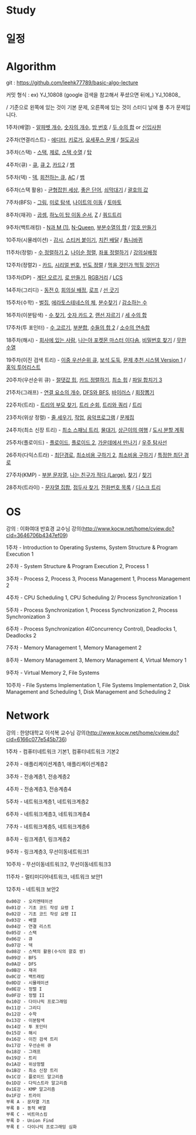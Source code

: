 # Study

# 일정

# Algorithm

git : https://github.com/leehk77789/basic-algo-lecture

커밋 형식 : ex) YJ_10808    (google 검색을 참고해서 푸셨으면 뒤에_) YJ_10808_

/ 기준으로 왼쪽에 있는 것이 기본 문제, 오른쪽에 있는 것이 스터디 날에 풀 추가 문제입니다.

1주차(배열) - [알파벳 개수](https://www.acmicpc.net/problem/10808), [숫자의 개수](https://www.acmicpc.net/problem/2577), [방 번호](https://www.acmicpc.net/problem/1475)  / [두 수의 합](https://www.acmicpc.net/problem/3273) or [신입사원](https://www.acmicpc.net/problem/1946)

2주차(연결리스트) - [에디터](https://www.acmicpc.net/problem/1406), [키로거](https://www.acmicpc.net/problem/5397), [요세푸스 문제](https://www.acmicpc.net/problem/1158) / [철도공사](https://www.acmicpc.net/problem/23309)

3주차(스택) - [스택](https://www.acmicpc.net/problem/10828), [제로](https://www.acmicpc.net/problem/10773), [스택 수열](https://www.acmicpc.net/problem/1874) / [탑](https://www.acmicpc.net/problem/2493)

4주차(큐) - [큐](https://www.acmicpc.net/problem/10845), [큐 2](https://www.acmicpc.net/problem/18258), [카드2](https://www.acmicpc.net/problem/2164) / [뱀](https://www.acmicpc.net/problem/3190)

5주차(덱) - [덱](https://www.acmicpc.net/problem/10866), [회전하는 큐](https://www.acmicpc.net/problem/1021), [AC](https://www.acmicpc.net/problem/5430) / [뱀](https://www.acmicpc.net/problem/3190)

6주차(스택 활용) - [균형잡힌 세상](https://www.acmicpc.net/problem/4949), [좋은 단어](https://www.acmicpc.net/problem/3986), [쇠막대기](https://www.acmicpc.net/problem/10799) / [괄호의 값](https://www.acmicpc.net/problem/2504)

7주차(BFS) - [그림](https://www.acmicpc.net/problem/1926), [미로 탐색](https://www.acmicpc.net/problem/2178), [나이트의 이동](https://www.acmicpc.net/problem/7562) / [토마토](https://www.acmicpc.net/problem/7576)

8주차(재귀) - [곱셈](https://www.acmicpc.net/problem/1629), [하노이 탑 이동 순서](https://www.acmicpc.net/problem/11729), [Z](https://www.acmicpc.net/problem/1074) / [쿼드트리](https://www.acmicpc.net/problem/1992)

9주차(백트래킹) - [N과 M (1)](https://www.acmicpc.net/problem/15649), [N-Queen](https://www.acmicpc.net/problem/9663), [부분수열의 합](https://www.acmicpc.net/problem/1182) / [암호 만들기](https://www.acmicpc.net/problem/1759)

10주차(시뮬레이션) - [감시](https://www.acmicpc.net/problem/15683), [스티커 붙이기](https://www.acmicpc.net/problem/18808), [치킨 배달](https://www.acmicpc.net/problem/15686) / [톱니바퀴](https://www.acmicpc.net/problem/14891)

11주차(정렬) - [수 정렬하기 2](https://www.acmicpc.net/problem/2751), [나이순 정렬](https://www.acmicpc.net/problem/10814), [좌표 정렬하기](https://www.acmicpc.net/problem/11650) / [강의실배정](https://www.acmicpc.net/problem/11000)

12주차(정렬2) - [카드](https://www.acmicpc.net/problem/11652), [시리얼 번호](https://www.acmicpc.net/problem/1431), [빈도 정렬](https://www.acmicpc.net/problem/2910) / [먹을 것인가 먹힐 것인가](https://www.acmicpc.net/problem/7795)

13주차(DP) - [계단 오르기](https://www.acmicpc.net/problem/2579), [로 만들기](https://www.acmicpc.net/problem/1463), [RGB거리](https://www.acmicpc.net/problem/1149) / [LCS](https://www.acmicpc.net/problem/9251)

14주차(그리디) - [동전 0](https://www.acmicpc.net/problem/11047), [회의실 배정](https://www.acmicpc.net/problem/1931), [로프](https://www.acmicpc.net/problem/2217) / [선 긋기](https://www.acmicpc.net/problem/2170)

15주차(수학) - [벌집](https://www.acmicpc.net/problem/2292), [에라토스테네스의 체](https://www.acmicpc.net/problem/2960), [분수찾기](https://www.acmicpc.net/problem/1193) / [감소하는 수](https://www.acmicpc.net/problem/1038)

16주차(이분탐색) - [수 찾기](https://www.acmicpc.net/problem/1920), [숫자 카드 2](https://www.acmicpc.net/problem/10816), [랜선 자르기](https://www.acmicpc.net/problem/1654) / [세 수의 합](https://www.acmicpc.net/problem/2295)

17주차(투 포인터) - [수 고르기](https://www.acmicpc.net/problem/2230), [부분합](https://www.acmicpc.net/problem/1806), [수들의 합 2](https://www.acmicpc.net/problem/2003) / [소수의 연속합](https://www.acmicpc.net/problem/1644)

18주차(해시) - [회사에 있는 사람](https://www.acmicpc.net/problem/7785), [나는야 포켓몬 마스터 이다솜](https://www.acmicpc.net/problem/1620), [비밀번호 찾기](https://www.acmicpc.net/problem/17219) / [무한 수열](https://www.acmicpc.net/problem/1351)

19주차(이진 검색 트리) - [이중 우선순위 큐](https://www.acmicpc.net/problem/7662), [보석 도둑](https://www.acmicpc.net/problem/1202), [문제 추천 시스템 Version 1](https://www.acmicpc.net/problem/21939) / [홍익 투어리스트](https://www.acmicpc.net/problem/23326)

20주차(우선순위 큐) - [절댓값 힙](https://www.acmicpc.net/problem/11286), [카드 정렬하기](https://www.acmicpc.net/problem/1715), [최소 힙](https://www.acmicpc.net/problem/1927) / [파일 합치기 3](https://www.acmicpc.net/problem/13975)

21주차(그래프) - [연결 요소의 개수](https://www.acmicpc.net/problem/11724), [DFS와 BFS](https://www.acmicpc.net/problem/1260), [바이러스](https://www.acmicpc.net/problem/2606) / [회장뽑기](https://www.acmicpc.net/problem/2660)

22주차(트리) - [트리의 부모 찾기](https://www.acmicpc.net/problem/11725), [트리 순회](https://www.acmicpc.net/problem/1991), [트리와 쿼리](https://www.acmicpc.net/problem/15681) / [트리](https://www.acmicpc.net/problem/4803)

23주차(위상 정렬) - [줄 세우기](https://www.acmicpc.net/problem/2252), [작업](https://www.acmicpc.net/problem/2056), [음악프로그램](https://www.acmicpc.net/problem/2623) / [문제집](https://www.acmicpc.net/problem/1766)

24주차(최소 신장 트리) - [최소 스패닝 트리](https://www.acmicpc.net/problem/1197), [물대기](https://www.acmicpc.net/problem/1368), [상근이의 여행](https://www.acmicpc.net/problem/9372) / [도시 분할 계획](https://www.acmicpc.net/problem/1647)

25주차(플로이드) - [플로이드](https://www.acmicpc.net/problem/11404), [플로이드 2](https://www.acmicpc.net/problem/11780), [가운데에서 만나기](https://www.acmicpc.net/problem/21940) / [우주 탐사선](https://www.acmicpc.net/problem/17182)

26주차(다익스트라) - [최단경로](https://www.acmicpc.net/problem/1753), [최소비용 구하기 2](https://www.acmicpc.net/problem/11779), [최소비용 구하기](https://www.acmicpc.net/problem/1916) / [특정한 최단 경로](https://www.acmicpc.net/problem/1504)

27주차(KMP) - [부분 문자열](https://www.acmicpc.net/problem/16916), [나는 친구가 적다 (Large)](https://www.acmicpc.net/problem/16172), [찾기](https://www.acmicpc.net/problem/1786) / [찾기](https://www.acmicpc.net/problem/1786)

28주차(트라이) - [문자열 집합](https://www.acmicpc.net/problem/14425), [접두사 찾기](https://www.acmicpc.net/problem/14426), [전화번호 목록](https://www.acmicpc.net/problem/5052) / [디스크 트리](https://www.acmicpc.net/problem/7432)

# OS

강의 : 이화여대 반효경 교수님 강의(http://www.kocw.net/home/cview.do?cid=3646706b4347ef09)

1주차 - Introduction to Operating Systems, System Structure & Program Execution 1

2주차 - System Structure & Program Execution 2, Process 1

3주차 - Process 2, Process 3, Process Management 1, Process Management 2

4주차 - CPU Scheduling 1, CPU Scheduling 2/ Process Synchronization 1

5주차 - Process Synchronization 1, Process Synchronization 2, Process Synchronization 3

6주차 - Process Synchronization 4(Concurrency Control), Deadlocks 1, Deadlocks 2

7주차 - Memory Management 1, Memory Management 2

8주차 - Memory Management 3, Memory Management 4, Virtual Memory 1

9주차 - Virtual Memory 2, File Systems

10주차 - File Systems Implementation 1, File Systems Implementation 2, Disk Management and Scheduling 1, Disk Management and Scheduling 2

# Network

강의 : 한양대학교 이석복 교수님 강의(http://www.kocw.net/home/cview.do?cid=6166c077e545b736)

1주차 - 컴퓨터네트워크 기본1, 컴퓨터네트워크 기본2

2주차 - 애플리케이션계층1, 애플리케이션계층2

3주차 - 전송계층1, 전송계층2

4주차 - 전송계층3, 전송계층4

5주차 - 네트워크계층1, 네트워크계층2

6주차 - 네트워크계층3, 네트워크계층4

7주차 - 네트워크계층5, 네트워크계층6

8주차 - 링크계층1, 링크계층2

9주차 - 링크계층3, 무선이동네트워크1

10주차 - 무선이동네트워크2, 무선이동네트워크3

11주차 - 멀티미디어네트워크, 네트워크 보안1

12주차 - 네트워크 보안2

```
0x00강 - 오리엔테이션
0x01강 - 기초 코드 작성 요령 I
0x02강 - 기초 코드 작성 요령 II
0x03강 - 배열
0x04강 - 연결 리스트
0x05강 - 스택
0x06강 - 큐
0x07강 - 덱
0x08강 - 스택의 활용(수식의 괄호 쌍)
0x09강 - BFS
0x0A강 - DFS
0x0B강 - 재귀
0x0C강 - 백트래킹
0x0D강 - 시뮬레이션
0x0E강 - 정렬 I
0x0F강 - 정렬 II
0x10강 - 다이나믹 프로그래밍
0x11강 - 그리디
0x12강 - 수학
0x13강 - 이분탐색
0x14강 - 투 포인터
0x15강 - 해시
0x16강 - 이진 검색 트리
0x17강 - 우선순위 큐
0x18강 - 그래프
0x19강 - 트리
0x1A강 - 위상정렬
0x1B강 - 최소 신장 트리
0x1C강 - 플로이드 알고리즘
0x1D강 - 다익스트라 알고리즘
0x1E강 - KMP 알고리즘 
0x1F강 - 트라이
부록 A - 문자열 기초
부록 B - 동적 배열
부록 C - 비트마스킹
부록 D - Union Find
부록 E - 다이나믹 프로그래밍 심화
```
